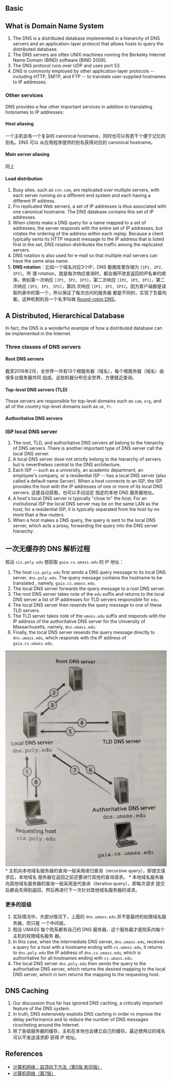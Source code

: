## Basic

## What is Domain Name System
1. The DNS is a distributed database implemented in a hierarchy of DNS servers
and an application-layer protocol that allows hosts to query the distributed
database.
2. The DNS servers are often UNIX machines running the Berkeley Internet Name
Domain (BIND) software [BIND 2009].
3. The DNS protocol runs over UDP and uses port 53.
4. DNS is commonly employed by other application-layer protocols -- including
HTTP, SMTP, and FTP -- to translate user-supplied hostnames to IP addresses.

### Other services
DNS provides a few other important services in addition to translating hotsnames
to IP addresses:
#### Host aliasing
一个主机会有一个复杂的 canonical hostname，同时也可以有若干个便于记忆的别名。DNS 可以
从应用程序提供的别名获得对应的 canonical hostname。

#### Main server aliasing
同上

#### Load distribution
1. Busy sites, such as `cnn.com`, are replicated over multiple servers, with
each server running on a different end system and each having a different IP
address.
2. Fro replicated Web servers, a set of IP addresses is thus associated with one
canonical hostname. The DNS database contains this set of IP addresses.
3. When clients make a DNS query for a name mapped to a set of addresses, the
server responds with the entire set of IP addresses, but rotates the ordering of
the address within each replay. Because a client typically sents its HTTP
request message to the IP address that is listed first in the set, DNS rotation
distributes the traffic among the replicated servers.
4. DNS rotation is also used for e-mail so that multiple mail servers can
have the same alias name.
5. **DNS rotation**：比如一个域名对应3个IP，DNS 数据库里存储为 `[IP1, IP2, IP3]`。所
谓 rotation，就是每次响应查询时，都会循环改变返回的IP名单的顺序。例如第一次响应
`[IP1, IP2, IP3]`，第二次响应 `[IP2, IP3, IP1]`，第二次响应 `[IP3, IP1, IP2]`，第四
次响应 `[IP1, IP2, IP3]`。因为客户端都是读取列表中的第一个，所以保证了每次访问的服务器
都是不同的，实现了负载均衡。这种机制的另一个名字叫做 [Round-robin DNS](https://en.wikipedia.org/wiki/Round-robin_DNS)。



## A Distributed, Hierarchical Database
In fact, the DNS is a wonderful example of how a distributed database can be
implemented in the Internet.

### Three classes of DNS servers
#### Root DNS servers
截至2016年2月，全世界一共有13个根服务器（域名），每个根服务器（域名）由很多台服务器共同
组成。这些机器分布在全世界，方便就近查询。

#### Top-level DNS servers (TLD)
These servers are responsible for top-level domains such as `com`, `org`, and
all of the country top-level domains such as `uk`, `fr`.

#### Authoritative DNS servers

### ISP local DNS server
1. The root, TLD, and authoritative DNS servers all belong to the hierarchy of
DNS servers. There is another important type of DNS server call the local DNS
server.
2. A local DNS server dose not strictly belong to the hierarchy of servers but
is nevertheless central to the DNS architecture.
3.  Each ISP -- such as a university, an academic department, an employee's
company, or a residential ISP -- has a local DNS server (also called a default
name Server). When a host connects to an ISP, the ISP provides the host with the
IP addresses of one or more of its local DNS servers. 这是自动获取，也可以手动设定
指定的本地 DNS 服务器地址。
4. A host's local DNS server is typically "close to" the host. For an
institutional ISP the local DNS server may be on the same LAN as the host; for a
residential ISP, it is typically separated from the host by no more than a few
routers.
5. When a host makes a DNS query, the query is sent to the local DNS server,
which acts a proxy, forwarding the query into the DNS server hierarchy.


## 一次无缓存的 DNS 解析过程
假设 `cis.poly.edu` 想获取 `gaia.cs.umass.edu` 的 IP 地址：
1. The host `cis.poly.edu` first sends a DNS query message to its local DNS
server, `dns.poly.edu`. The query message contains the hostname to be translated
, namely, `gaia.cs.umass.edu`.
2. The local DNS server forwards the query message to a root DNS server.
3. The root DNS server takes note of the `edu` suffix and returns to the local
DNS server a list of IP addresses for TLD servers responsible for `edu`.
4. The local DNS server then resends the query message to one of these TLD
servers.
5. The TLD server takes note of the `umass.edu` suffix and responds with the IP
address of the authoritative DNS server for the University of Massachusetts,
namely, `dns.umass.edu`.
6. Finally, the local DNS server resends the query message directly to
`dns.umass.edu`, which responds with the IP address of `gaia.cs.umass.edu`.  

<img src="./images/InteractionOfTheVariousDNSServers.jpg" alt="Interaction Of The Various DNS Servers" width="600px"/>  
* 主机向本地域名服务器的查询一般采用递归查询（recursive query），即提交请求后，本地域名
服务器在返回之前还要进行其他的查询请求。
* 本地域名服务器向其他域名服务器的查询一般采用迭代查询（iterative query），即每次请求
提交后都会先得到返回，然后再进行下一次针对其他域名服务器的请求。

### 更多的层级
1. 实际情况中，大部分情况下，上面的 `dns.umass.edu` 并不是最终的权限域名服务器，而只是
一个中间层。
2. 假设 UMASS 每个院系都有自己的 DNS 服务器，这个服务器才是院系内每个主机的权限域名服务
器。
3. In this case, when the intermediate DNS server, `dns.umass.edu`, receives a
query for a host with a hostname ending with `cs.umass.edu`, it returns to
`dns.poly.edu` the IP address of `dns.cs.umass.edu`, which is authoritative for
all hostnames ending with `cs.umass.edu`.
4. The local DNS server `dns.poly.edu` then sends the query to the authoritative
DNS server, which returns the desired mapping to the local DNS server, which in
turn returns the mapping to the requesting host.


## DNS Caching
1. Our discussion thus far has ignored DNS caching, a critically important
feature of the DNS system.
2. In truth, DNS extensively exploits DNS caching in order ro improve the delay
performance and to reduce the number of DNS messages ricocheting around the
Internet.
3. 除了各级服务器的缓存，主机在本地也会建立自己的缓存。最近使用过的域名可以不发送请求即
获得 IP 地址。


## References
* [计算机网络：自顶向下方法（第5版 影印版）](https://book.douban.com/subject/26910203/)
* [计算机网络（第7版）](https://book.douban.com/subject/26960678/)
